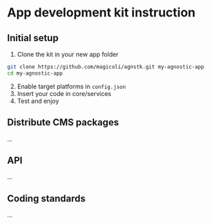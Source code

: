 # App development kit instruction

## Initial setup
1. Clone the kit in your new app folder
```bash
git clone https://github.com/magicoli/agnstk.git my-agnostic-app
cd my-agnostic-app
```

2. Enable target platforms in `config.json`
3. Insert your code in core/services
4. Test and enjoy

## Distribute CMS packages

...

## API

...

## Coding standards

...
